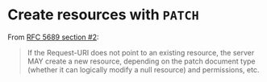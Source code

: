 # Create resources with `PATCH`

From [RFC 5689 section #2](https://tools.ietf.org/html/rfc5789#section-2):

> If the Request-URI does not point to an existing resource, the server MAY create a new resource, depending on the patch document type (whether it can logically modify a null resource) and permissions, etc.
